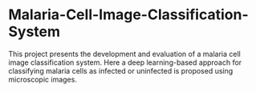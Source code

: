 # Malaria-Cell-Image-Classification-System
This project presents the development and evaluation of a malaria cell image classification system. Here a deep learning-based approach for classifying malaria cells as infected or uninfected is proposed using microscopic images. 
